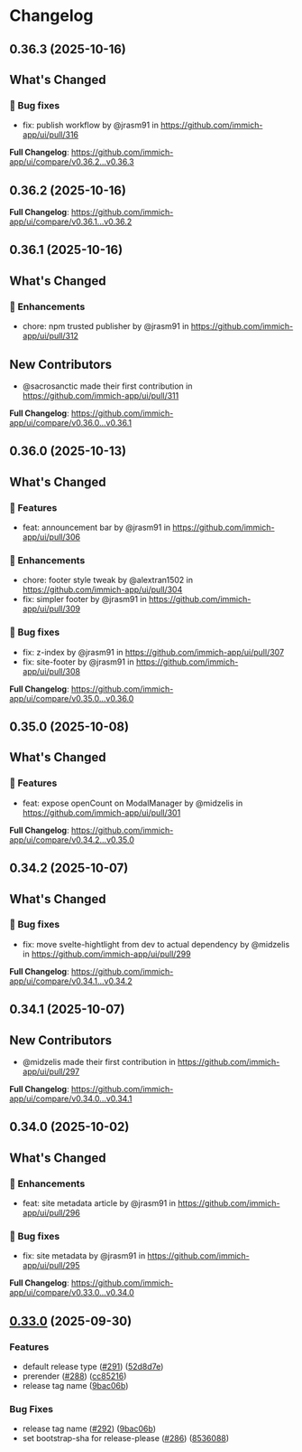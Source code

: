 # Changelog

## 0.36.3 (2025-10-16)

<!-- Release notes generated using configuration in .github/release.yml at main -->

## What's Changed
### 🐛 Bug fixes
* fix: publish workflow by @jrasm91 in https://github.com/immich-app/ui/pull/316


**Full Changelog**: https://github.com/immich-app/ui/compare/v0.36.2...v0.36.3

## 0.36.2 (2025-10-16)

<!-- Release notes generated using configuration in .github/release.yml at main -->



**Full Changelog**: https://github.com/immich-app/ui/compare/v0.36.1...v0.36.2

## 0.36.1 (2025-10-16)

<!-- Release notes generated using configuration in .github/release.yml at main -->

## What's Changed
### 🌟 Enhancements
* chore: npm trusted publisher by @jrasm91 in https://github.com/immich-app/ui/pull/312

## New Contributors
* @sacrosanctic made their first contribution in https://github.com/immich-app/ui/pull/311

**Full Changelog**: https://github.com/immich-app/ui/compare/v0.36.0...v0.36.1

## 0.36.0 (2025-10-13)

<!-- Release notes generated using configuration in .github/release.yml at main -->

## What's Changed
### 🚀 Features
* feat: announcement bar by @jrasm91 in https://github.com/immich-app/ui/pull/306
### 🌟 Enhancements
* chore: footer style tweak by @alextran1502 in https://github.com/immich-app/ui/pull/304
* fix: simpler footer by @jrasm91 in https://github.com/immich-app/ui/pull/309
### 🐛 Bug fixes
* fix: z-index by @jrasm91 in https://github.com/immich-app/ui/pull/307
* fix: site-footer by @jrasm91 in https://github.com/immich-app/ui/pull/308


**Full Changelog**: https://github.com/immich-app/ui/compare/v0.35.0...v0.36.0

## 0.35.0 (2025-10-08)

<!-- Release notes generated using configuration in .github/release.yml at main -->

## What's Changed
### 🚀 Features
* feat: expose openCount on ModalManager by @midzelis in https://github.com/immich-app/ui/pull/301


**Full Changelog**: https://github.com/immich-app/ui/compare/v0.34.2...v0.35.0

## 0.34.2 (2025-10-07)

<!-- Release notes generated using configuration in .github/release.yml at main -->

## What's Changed
### 🐛 Bug fixes
* fix: move svelte-hightlight from dev to actual dependency by @midzelis in https://github.com/immich-app/ui/pull/299


**Full Changelog**: https://github.com/immich-app/ui/compare/v0.34.1...v0.34.2

## 0.34.1 (2025-10-07)

<!-- Release notes generated using configuration in .github/release.yml at main -->


## New Contributors
* @midzelis made their first contribution in https://github.com/immich-app/ui/pull/297

**Full Changelog**: https://github.com/immich-app/ui/compare/v0.34.0...v0.34.1

## 0.34.0 (2025-10-02)

<!-- Release notes generated using configuration in .github/release.yml at main -->

## What's Changed
### 🌟 Enhancements
* feat: site metadata article by @jrasm91 in https://github.com/immich-app/ui/pull/296
### 🐛 Bug fixes
* fix: site metadata by @jrasm91 in https://github.com/immich-app/ui/pull/295


**Full Changelog**: https://github.com/immich-app/ui/compare/v0.33.0...v0.34.0

## [0.33.0](https://github.com/immich-app/ui/compare/v0.32.0...v0.33.0) (2025-09-30)


### Features

* default release type ([#291](https://github.com/immich-app/ui/issues/291)) ([52d8d7e](https://github.com/immich-app/ui/commit/52d8d7e24e092ba44ed4557204dcbfe8fe6175c0))
* prerender ([#288](https://github.com/immich-app/ui/issues/288)) ([cc85216](https://github.com/immich-app/ui/commit/cc8521625dad0eb2c07204f8730f4d4dad477abb))
* release tag name ([9bac06b](https://github.com/immich-app/ui/commit/9bac06b4fb5e238c09a9a42f3ee5bd7511c03b5f))


### Bug Fixes

* release tag name ([#292](https://github.com/immich-app/ui/issues/292)) ([9bac06b](https://github.com/immich-app/ui/commit/9bac06b4fb5e238c09a9a42f3ee5bd7511c03b5f))
* set bootstrap-sha for release-please ([#286](https://github.com/immich-app/ui/issues/286)) ([8536088](https://github.com/immich-app/ui/commit/8536088e8bae2f1ceb5daa86f9bf6d436371ac7c))
